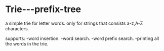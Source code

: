 # Trie---prefix-tree
a simple trie for letter words.
only for strings that consists a-z,A-Z characters.

supports:
-word insertion.
-word search.
-word prefix search.
-printing all the words in the trie.
